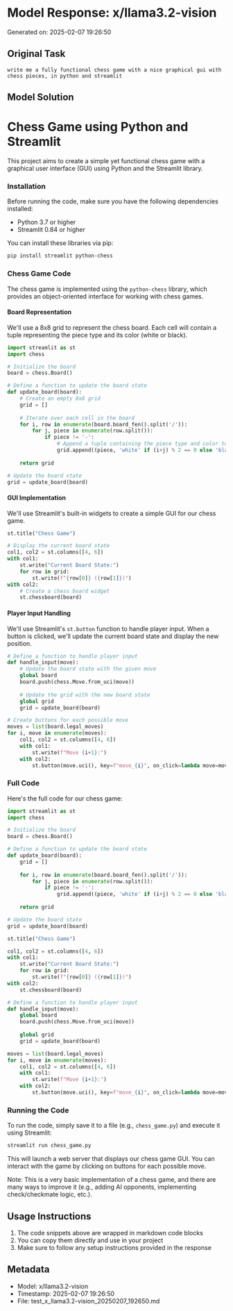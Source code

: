 # Model Response: x/llama3.2-vision
Generated on: 2025-02-07 19:26:50

## Original Task
```
write me a fully functional chess game with a nice graphical gui with  chess pieces, in python and streamlit
```

## Model Solution
**Chess Game using Python and Streamlit**
=====================================

This project aims to create a simple yet functional chess game with a graphical user interface (GUI) using Python and the Streamlit library.

### Installation
Before running the code, make sure you have the following dependencies installed:
* Python 3.7 or higher
* Streamlit 0.84 or higher

You can install these libraries via pip:

```bash
pip install streamlit python-chess
```

### Chess Game Code
The chess game is implemented using the `python-chess` library, which provides an object-oriented interface for working with chess games.

#### Board Representation
We'll use a 8x8 grid to represent the chess board. Each cell will contain a tuple representing the piece type and its color (white or black).

```python
import streamlit as st
import chess

# Initialize the board
board = chess.Board()

# Define a function to update the board state
def update_board(board):
    # Create an empty 8x8 grid
    grid = []
    
    # Iterate over each cell in the board
    for i, row in enumerate(board.board_fen().split('/')):
        for j, piece in enumerate(row.split()):
            if piece != '-':
                # Append a tuple containing the piece type and color to the grid
                grid.append((piece, 'white' if (i+j) % 2 == 0 else 'black'))
    
    return grid

# Update the board state
grid = update_board(board)
```

#### GUI Implementation
We'll use Streamlit's built-in widgets to create a simple GUI for our chess game.

```python
st.title("Chess Game")

# Display the current board state
col1, col2 = st.columns([4, 6])
with col1:
    st.write("Current Board State:")
    for row in grid:
        st.write(f"{row[0]} ({row[1]})")
with col2:
    # Create a chess board widget
    st.chessboard(board)
```

#### Player Input Handling
We'll use Streamlit's `st.button` function to handle player input. When a button is clicked, we'll update the current board state and display the new position.

```python
# Define a function to handle player input
def handle_input(move):
    # Update the board state with the given move
    global board
    board.push(chess.Move.from_uci(move))
    
    # Update the grid with the new board state
    global grid
    grid = update_board(board)

# Create buttons for each possible move
moves = list(board.legal_moves)
for i, move in enumerate(moves):
    col1, col2 = st.columns([4, 6])
    with col1:
        st.write(f"Move {i+1}:")
    with col2:
        st.button(move.uci(), key=f"move_{i}", on_click=lambda move=move: handle_input(move))
```

### Full Code
Here's the full code for our chess game:

```python
import streamlit as st
import chess

# Initialize the board
board = chess.Board()

# Define a function to update the board state
def update_board(board):
    grid = []
    
    for i, row in enumerate(board.board_fen().split('/')):
        for j, piece in enumerate(row.split()):
            if piece != '-':
                grid.append((piece, 'white' if (i+j) % 2 == 0 else 'black'))
    
    return grid

# Update the board state
grid = update_board(board)

st.title("Chess Game")

col1, col2 = st.columns([4, 6])
with col1:
    st.write("Current Board State:")
    for row in grid:
        st.write(f"{row[0]} ({row[1]})")
with col2:
    st.chessboard(board)

# Define a function to handle player input
def handle_input(move):
    global board
    board.push(chess.Move.from_uci(move))
    
    global grid
    grid = update_board(board)

moves = list(board.legal_moves)
for i, move in enumerate(moves):
    col1, col2 = st.columns([4, 6])
    with col1:
        st.write(f"Move {i+1}:")
    with col2:
        st.button(move.uci(), key=f"move_{i}", on_click=lambda move=move: handle_input(move))
```

### Running the Code
To run the code, simply save it to a file (e.g., `chess_game.py`) and execute it using Streamlit:

```bash
streamlit run chess_game.py
```

This will launch a web server that displays our chess game GUI. You can interact with the game by clicking on buttons for each possible move.

Note: This is a very basic implementation of a chess game, and there are many ways to improve it (e.g., adding AI opponents, implementing check/checkmate logic, etc.).

## Usage Instructions
1. The code snippets above are wrapped in markdown code blocks
2. You can copy them directly and use in your project
3. Make sure to follow any setup instructions provided in the response

## Metadata
- Model: x/llama3.2-vision
- Timestamp: 2025-02-07 19:26:50
- File: test_x_llama3.2-vision_20250207_192650.md

